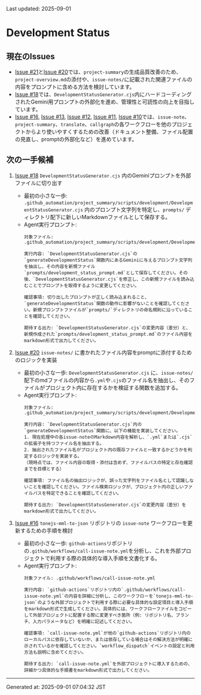 Last updated: 2025-09-01

# Development Status

## 現在のIssues
- [Issue #21](issue-notes/21.md)と[Issue #20](issue-notes/20.md)では、`project-summary`の生成品質改善のため、`project-overview.md`の添付や、`issue-notes/`に記載された関連ファイルの内容をプロンプトに含める方法を検討しています。
- [Issue #18](issue-notes/18.md)では、`DevelopmentStatusGenerator.cjs`内にハードコーディングされたGemini用プロンプトの外部化を進め、管理性と可読性の向上を目指しています。
- [Issue #16](issue-notes/16.md), [Issue #13](issue-notes/13.md), [Issue #12](issue-notes/12.md), [Issue #11](issue-notes/11.md), [Issue #10](issue-notes/10.md)では、`issue-note`、`project-summary`、`translate`、`callgraph`の各ワークフローを他のプロジェクトからより使いやすくするための改善（ドキュメント整備、ファイル配置の見直し、promptの外部化など）を進めています。

## 次の一手候補
1. [Issue #18](issue-notes/18.md) `DevelopmentStatusGenerator.cjs` 内のGeminiプロンプトを外部ファイルに切り出す
   - 最初の小さな一歩: `.github_automation/project_summary/scripts/development/DevelopmentStatusGenerator.cjs` 内のプロンプト文字列を特定し、`prompts/` ディレクトリ配下に新しいMarkdownファイルとして保存する。
   - Agent実行プロンプト:
     ```
     対象ファイル: .github_automation/project_summary/scripts/development/DevelopmentStatusGenerator.cjs

     実行内容: `DevelopmentStatusGenerator.cjs`の`generateDevelopmentStatus`関数内にあるGeminiに与えるプロンプト文字列を抽出し、その内容を新規ファイル`prompts/development_status_prompt.md`として保存してください。その後、`DevelopmentStatusGenerator.cjs`を修正し、この新規ファイルを読み込むことでプロンプトを取得するように変更してください。

     確認事項: 切り出したプロンプトが正しく読み込まれること、`generateDevelopmentStatus`関数の動作に影響がないことを確認してください。新規プロンプトファイルが`prompts/`ディレクトリの命名規則に沿っていることを確認してください。

     期待する出力: `DevelopmentStatusGenerator.cjs`の変更内容（差分）と、新規作成された`prompts/development_status_prompt.md`のファイル内容をmarkdown形式で出力してください。
     ```

2. [Issue #20](issue-notes/20.md) `issue-notes/` に書かれたファイル内容をpromptに添付するためのロジックを実装
   - 最初の小さな一歩: `DevelopmentStatusGenerator.cjs` に、`issue-notes/` 配下のmdファイルの内容から`.yml`や`.cjs`のファイル名を抽出し、そのファイルがプロジェクト内に存在するかを検証する関数を追加する。
   - Agent実行プロンプト:
     ```
     対象ファイル: .github_automation/project_summary/scripts/development/DevelopmentStatusGenerator.cjs

     実行内容: `DevelopmentStatusGenerator.cjs`内の`generateDevelopmentStatus`関数に、以下の機能を実装してください。
     1. 現在処理中の各issue-noteのMarkdown内容を解析し、`.yml`または`.cjs`の拡張子を持つファイル名を抽出する。
     2. 抽出されたファイル名がプロジェクト内の既存ファイルと一致するかどうかを判定するロジックを実装する。
     （現時点では、ファイル内容の取得・添付は含めず、ファイルパスの特定と存在確認までを目標とする）

     確認事項: ファイル名の抽出ロジックが、誤った文字列をファイル名として認識しないことを確認してください。ファイル検索ロジックが、プロジェクト内の正しいファイルパスを特定できることを確認してください。

     期待する出力: `DevelopmentStatusGenerator.cjs`の変更内容（差分）をmarkdown形式で出力してください。
     ```

3. [Issue #16](issue-notes/16.md) `tonejs-mml-to-json` リポジトリの `issue-note` ワークフローを更新するための手順を検討
   - 最初の小さな一歩: `github-actions`リポジトリの`.github/workflows/call-issue-note.yml`を分析し、これを外部プロジェクトで利用する際の具体的な導入手順を文書化する。
   - Agent実行プロンプト:
     ```
     対象ファイル: .github/workflows/call-issue-note.yml

     実行内容: `github-actions`リポジトリ内の`.github/workflows/call-issue-note.yml`の内容を詳細に分析し、このワークフローを`tonejs-mml-to-json`のような外部プロジェクトで利用する際に必要な具体的な設定項目と導入手順をmarkdown形式で生成してください。具体的には、ワークフローファイルをコピーして外部プロジェクトに配置する際に変更すべき箇所（例: リポジトリ名、ブランチ、入力パラメータなど）を明確に記述してください。

     確認事項: `call-issue-note.yml`が他の`github-actions`リポジトリ内のローカルパスに依存していないか、または依存している場合はその解決方法が明確に示されているかを確認してください。`workflow_dispatch`イベントの設定と利用方法も説明に含めてください。

     期待する出力: `call-issue-note.yml`を外部プロジェクトに導入するための、詳細かつ具体的な手順書をmarkdown形式で出力してください。

---
Generated at: 2025-09-01 07:04:32 JST

